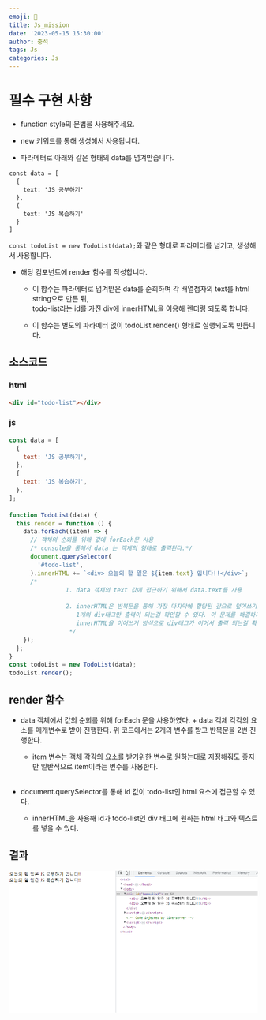 ```yaml
---
emoji: 📝
title: Js_mission
date: '2023-05-15 15:30:00'
author: 중석
tags: Js
categories: Js
---
```


# 필수 구현 사항

- function style의 문법을 사용해주세요.

- new 키워드를 통해 생성해서 사용됩니다.

- 파라메터로 아래와 같은 형태의 data를 넘겨받습니다.

```
const data = [
  {
    text: 'JS 공부하기'
  },
  {
    text: 'JS 복습하기'
  }
]

```

`const todoList = new TodoList(data);`와 같은 형태로 파라메터를 넘기고, 생성해서 사용합니다.

- 해당 컴포넌트에 render 함수를 작성합니다.

  - 이 함수는 파라메터로 넘겨받은 data를 순회하며 각 배열첨자의 text를 html string으로 만든 뒤,  
    todo-list라는 id를 가진 div에 innerHTML을 이용해 렌더링 되도록 합니다.

  - 이 함수는 별도의 파라메터 없이 todoList.render() 형태로 실행되도록 만듭니다.

## 소스코드

### html

```html
<div id="todo-list"></div>
```

### js

```js
const data = [
  {
    text: 'JS 공부하기',
  },
  {
    text: 'JS 복습하기',
  },
];

function TodoList(data) {
  this.render = function () {
    data.forEach((item) => {
      // 객체의 순회를 위해 값에 forEach문 사용
      /* console을 통해서 data 는 객체의 형태로 출력된다.*/
      document.querySelector(
        '#todo-list',
      ).innerHTML += `<div> 오늘의 할 일은 ${item.text} 입니다!!</div>`;
      /* 
                1. data 객체의 text 값에 접근하기 위해서 data.text를 사용 
                    
                2. innerHTML은 반복문을 통해 가장 마지막에 할당된 갚으로 덮어쓰기를 진행하기 때문에 =만 사용한다면 
                   1개의 div태그만 출력이 되는걸 확인할 수 있다. 이 문제를 해결하기 위해서는 +=를 사용해 
                   innerHTML을 이어쓰기 방식으로 div태그가 이어서 출력 되는걸 확인 가능하다  
                 */
    });
  };
}
const todoList = new TodoList(data);
todoList.render();
```

## render 함수

- data 객체에서 값의 순회를 위해 forEach 문을 사용하였다. + data 객체 각각의 요소를 매개변수로 받아 진행한다. 위 코드에서는 2개의 변수를 받고 반복문을 2번 진행한다.  
   + item 변수는 객체 각각의 요소를 받기위한 변수로 원하는대로 지정해줘도 좋지만 일반적으로 item이라는 변수를 사용한다.  
  <br>

- document.querySelector를 통해 id 값이 todo-list인 html 요소에 접근할 수 있다.
  - innerHTML을 사용해 id가 todo-list인 div 태그에 원하는 html 태그와 텍스트를 넣을 수 있다.

## 결과

![결과1](mission_result/result_1.png)

```toc

```

